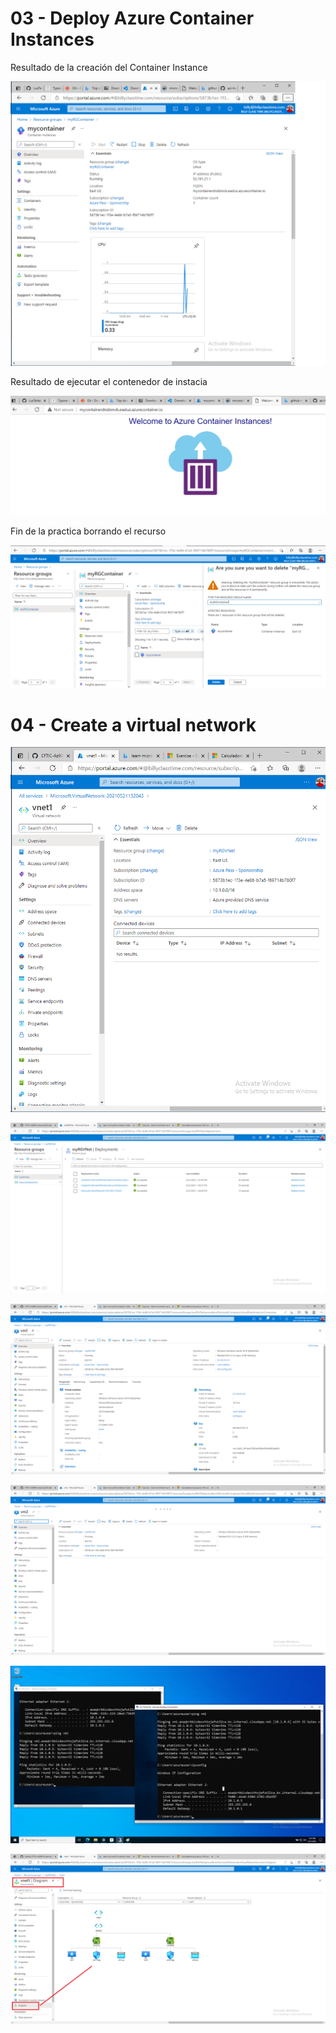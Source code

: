 





# 03 - Deploy Azure Container Instances

Resultado de la creación del Container Instance

![03-ContainerInstance](Evidencia/03-ContainerInstance.png)

Resultado de ejecutar el contenedor de instacia

![03-ContainerInstance](Evidencia/03A-ContainerInstance.png)

Fin de la practica borrando el recurso

![03b-ContainerInstance](Evidencia/03b-ContainerInstance.png)



# 04 - Create a virtual network

![04A-VirtualNetwork](Evidencia/04A-VirtualNetwork.png)



![04B-VirtualNetwork](Evidencia/04B-VirtualNetwork.png)

![04C-VirtualNetwork](Evidencia/04C-VirtualNetwork.png)

<img src="Evidencia/04D-VirtualNetwork.png" alt="04D-VirtualNetwork" style="zoom:67%;" />

![04E-VirtualNetwork](Evidencia/04E-VirtualNetwork.png)

![04F-VirtualNetwork](Evidencia/04F-VirtualNetwork.png)

